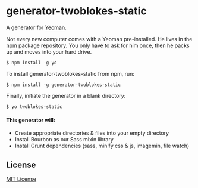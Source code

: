 # generator-twoblokes-static

A generator for [Yeoman](http://yeoman.io).

Not every new computer comes with a Yeoman pre-installed. He lives in the [npm](https://npmjs.org) package repository. You only have to ask for him once, then he packs up and moves into your hard drive.

```
$ npm install -g yo
```


To install generator-twoblokes-static from npm, run:

```
$ npm install -g generator-twoblokes-static
```


Finally, initiate the generator in a blank directory:

```
$ yo twoblokes-static
```


#### This generator will:

- Create appropriate directories & files into your empty directory
- Install Bourbon as our Sass mixin library
- Install Grunt dependencies (sass, minify css & js, imagemin, file watch)


## License

[MIT License](http://en.wikipedia.org/wiki/MIT_License)
